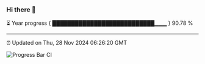 ### Hi there 👋

⏳ Year progress { ███████████████████████████▁▁▁ } 90.78 %

---

⏰ Updated on Thu, 28 Nov 2024 06:26:20 GMT

![Progress Bar CI](https://github.com/liununu/liununu/workflows/Progress%20Bar%20CI/badge.svg)
